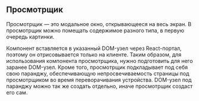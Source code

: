 ## Просмотрщик

Просмотрщик — это модальное окно, открывающееся на весь экран. В просмотрщик можно
помещать содержимое разного типа, в первую очередь картинки.

Компонент вставляется в указанный DOM-узел через React-портал, поэтому он
отрисовывается только на клиенте. Таким образом, для использования компонента
просмотрщика, нужно подготовить для него заранее DOM-узел. Кроме того, просмотрщик
подкладывает под себя свою паранджу, обеспечивающую непросвечиваемость страницы под
просмотрщиком во время переворачивания устройства. DOM-узел под паранджу можно так
же создать отдельно, иначе просмотрщик создаст его сам.
